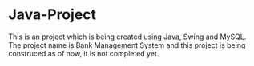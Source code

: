 # Java-Project
This is an project which is being created using Java, Swing and MySQL. The project name is Bank Management System and this project is being construced as of now, it is not completed yet.
